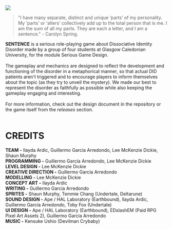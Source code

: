 <img src="https://i.imgur.com/lJpmMPX.png"></img>
> "I have many separate, distinct and unique ‘parts’ of my personality. My ‘parts’ or ‘alters’ collectively add up to the total person that is me. I am the sum of all my parts. They are each a letter, and I am a sentence." - Carolyn Spring.

**SENTENCE** is a serious role-playing game about Dissociative Identity Disorder made by a group of four students at Glasgow Caledonian University, for the module Serious Game Design. 
<br/> <br/>
The gameplay and mechanics are designed to reflect the development and functioning of the disorder in a metaphorical manner, so that actual DID patients aren't triggered and to encourage players to inform themselves about the topic (as they try to unveil the mystery). We made our best to represent the disorder as faithfully as possible while also keeping the gameplay engaging and interesting. 
<br/> <br/> 
For more information, check out the design document in the repository or the game itself from the *releases* section.
<br/> <br/>
# CREDITS
**TEAM -** Ilayda Ardic, Guillermo García Arredondo, Lee McKenzie Dickie, Shaun Murphy <br/>
**PROGRAMMING -** Guillermo García Arredondo, Lee McKenzie Dickie <br/>
**LEVEL DESIGN -** Lee McKenzie Dickie <br/>
**CREATIVE DIRECTION -** Guillermo García Arredondo <br/>
**MODELLING -** Lee McKenzie Dickie <br/>
**CONCEPT ART -** Ilayda Ardic <br/>
**WRITING -** Guillermo García Arredondo <br/>
**SPRITES -** Shaun Murphy, Temmie Chang (Undertale, Deltarune) <br/>
**SOUND DESIGN -** Ape / HAL Laboratory (Earthbound), Ilayda Ardic, Guillermo García Arredondo, Toby Fox (Undertale) <br/>
**UI DESIGN -** Ape / HAL Laboratory (Earthbound), EDslashEM (Paid RPG Pixel Art Assets 2), Guillermo García Arredondo <br/>
**MUSIC -** Kensuke Ushio (Devilman Crybaby) <br/>
